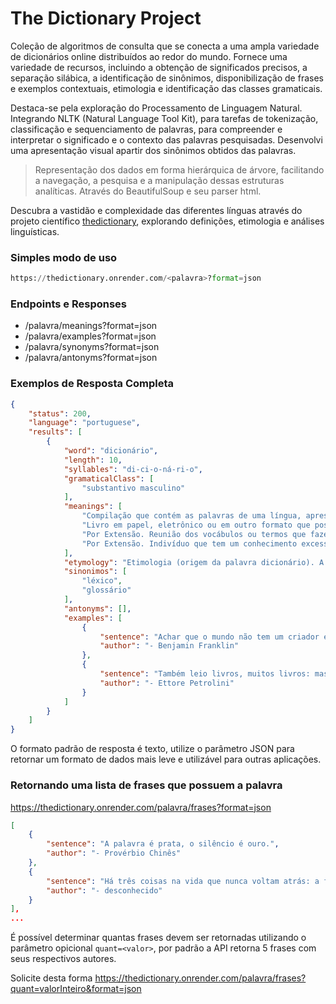 # The Dictionary Project
Coleção de algoritmos de consulta que se conecta a uma ampla variedade de dicionários online distribuídos ao redor do mundo. Fornece uma variedade de recursos, incluindo a obtenção de significados precisos, a separação silábica, a identificação de sinônimos, disponibilização de frases e exemplos contextuais, etimologia e identificação das classes gramaticais.

Destaca-se pela exploração do Processamento de Linguagem Natural. Integrando NLTK (Natural Language Tool Kit), para tarefas de tokenização, classificação e sequenciamento de palavras, para compreender e interpretar o significado e o contexto das palavras pesquisadas.
Desenvolvi uma apresentação visual apartir dos sinônimos obtidos das palavras.

> Representação dos dados em forma hierárquica de árvore, facilitando a navegação, a pesquisa e a manipulação dessas estruturas analíticas. Através do BeautifulSoup e seu parser html.

Descubra a vastidão e complexidade das diferentes línguas através do projeto científico [thedictionary](https://thedictionary.onrender.com/), explorando definições, etimologia e análises linguísticas.

### Simples modo de uso

```py
https://thedictionary.onrender.com/<palavra>?format=json
```

### Endpoints e Responses

*  /palavra/meanings?format=json
*  /palavra/examples?format=json
*  /palavra/synonyms?format=json
*  /palavra/antonyms?format=json

### Exemplos de Resposta Completa

```json
{
    "status": 200,
    "language": "portuguese",
    "results": [
        {
            "word": "dicionário",
            "length": 10,
            "syllables": "di-ci-o-ná-ri-o",
            "gramaticalClass": [
                "substantivo masculino"
            ],
            "meanings": [
                "Compilação que contém as palavras de uma língua, apresentando seu significado, utilização, etimologia, sinônimos, antônimos ou com a tradução para outra língua: dicionário de português; dicionário de português-inglês.",
                "Livro em papel, eletrônico ou em outro formato que possui as informações presentes nessa compilação: O Dicio é um dicionário on-line de língua portuguesa.",
                "Por Extensão. Reunião dos vocábulos ou termos que fazem parte dessa compilação: esta palavra não consta no dicionário.",
                "Por Extensão. Indivíduo que tem um conhecimento excessivo sobre variadas coisas: meu professor é um dicionário que fala."
            ],
            "etymology": "Etimologia (origem da palavra dicionário). A palavra dicionário deriva do latim medieval \"dictionarium\"; pelo francês \"dictionnaire\", que significa repertório de palavras.",
            "sinonimos": [
                "léxico",
                "glossário"
            ],
            "antonyms": [],
            "examples": [
                {
                    "sentence": "Achar que o mundo não tem um criador é o mesmo que afirmar que um dicionário é o resultado de uma explosão numa tipografia.",
                    "author": "- Benjamin Franklin"
                },
                {
                    "sentence": "Também leio livros, muitos livros: mas com eles aprendo menos do que com a vida. Apenas um livro me ensinou muito: o dicionário. Oh, o dicionário, adoro-o. Mas também adoro a estrada, um dicionário muito mais maravilhoso.",
                    "author": "- Ettore Petrolini"
                }
            ]
        }
    ]
}
```

O formato padrão de resposta é texto, utilize o parâmetro JSON para retornar um formato de dados mais leve e utilizável para outras aplicações.

### Retornando uma lista de frases que possuem a palavra

https://thedictionary.onrender.com/palavra/frases?format=json

```json
[
    {
        "sentence": "A palavra é prata, o silêncio é ouro.",
        "author": "- Provérbio Chinês"
    },
    {
        "sentence": "Há três coisas na vida que nunca voltam atrás: a flecha lançada, a palavra pronunciada e a oportunidade perdida.",
        "author": "- desconhecido"
    }
],
...
```

É possível determinar quantas frases devem ser retornadas utilizando o parâmetro opicional `quant=<valor>`, por padrão a API retorna 5 frases com seus respectivos autores.

Solicite desta forma https://thedictionary.onrender.com/palavra/frases?quant=valorInteiro&format=json
